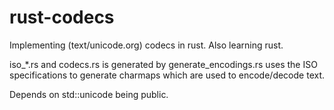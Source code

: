 rust-codecs
===========

Implementing (text/unicode.org) codecs in rust. Also learning rust.




iso_*.rs and codecs.rs is generated by generate_encodings.rs uses the ISO specifications to generate charmaps which are used to encode/decode text. 

Depends on std::unicode being public.
